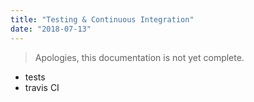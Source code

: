 ```yaml
---
title: "Testing & Continuous Integration"
date: "2018-07-13"
---
```


> Apologies, this documentation is not yet complete.

* tests
* travis CI
